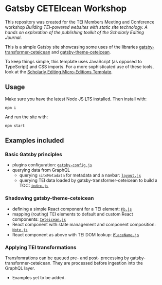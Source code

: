 # Gatsby CETEIcean Workshop

This repository was created for the TEI Members Meeting and Conference workshop _Building TEI-powered websites with static site technology. A hands on exploration of the publishing toolkit of the Scholarly Editing Journal_.

This is a simple Gatsby site showcasing some uses of the libraries [gatsby-transformer-ceteicean](https://www.npmjs.com/package/gatsby-transformer-ceteicean) and [gatsby-theme-ceteicean](https://www.npmjs.com/package/gatsby-theme-ceteicean).

To keep things simple, this template uses JavaScript (as opposed to TypeScript) and CSS imports. For a more sophisticated use of these tools, look at the [Scholarly Editing Micro-Editions Template](https://gitlab.com/scholarly-editing/se-microedition-template).

## Usage

Make sure you have the latest Node JS LTS installed. Then install with:

```
npm i
```

And run the site with:

```
npm start
```

## Examples included

### Basic Gatsby principles

* plugins configuration: [`gatsby-config.js`](https://github.com/raffazizzi/gastby-ceteicean-workshop/blob/main/gatsby-config.js)
* querying data from GraphQL
  * querying `siteMetadata` for metadata and a navbar: [`layout.js`](https://github.com/raffazizzi/gastby-ceteicean-workshop/blob/main/src/components/layout.js#L10)
  * querying TEI data loaded by gatsby-transformer-ceteicean to build a TOC: [`index.js`](https://github.com/raffazizzi/gastby-ceteicean-workshop/blob/main/src/pages/index.js#L7)

### Shadowing gatsby-theme-ceteicean

* defining a simple React component for a TEI element: [`Pb.js`](https://github.com/raffazizzi/gastby-ceteicean-workshop/blob/main/src/gatsby-theme-ceteicean/components/Pb.js)
* mapping (routing) TEI elements to default and custom React components: [`Ceteicean.js`](https://github.com/raffazizzi/gastby-ceteicean-workshop/blob/main/src/gatsby-theme-ceteicean/components/Ceteicean.js#L17)
* React component with state management and component composition: [`Note.js`](https://github.com/raffazizzi/gastby-ceteicean-workshop/blob/main/src/gatsby-theme-ceteicean/components/Note.js)
* React component as above with TEI DOM lookup: [`PlaceName.js`](https://github.com/raffazizzi/gastby-ceteicean-workshop/blob/main/src/gatsby-theme-ceteicean/components/PlaceName.js)

### Applying TEI transformations

Transfomrations can be queued pre- and post- processing by gatsby-transformer-ceteicean. They are processed before ingestion into the GraphQL layer.

* Examples yet to be added.